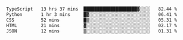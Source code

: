 <!--START_SECTION:waka-->

```txt
TypeScript   13 hrs 37 mins  ████████████████████▓░░░░   82.44 %
Python       1 hr 3 mins     █▓░░░░░░░░░░░░░░░░░░░░░░░   06.41 %
CSS          52 mins         █▒░░░░░░░░░░░░░░░░░░░░░░░   05.31 %
HTML         21 mins         ▓░░░░░░░░░░░░░░░░░░░░░░░░   02.17 %
JSON         12 mins         ▒░░░░░░░░░░░░░░░░░░░░░░░░   01.31 %
```

<!--END_SECTION:waka-->
